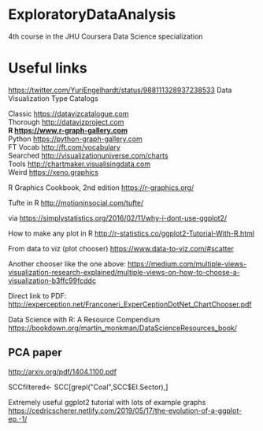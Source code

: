 # ExploratoryDataAnalysis
4th course in the JHU Coursera Data Science specialization 

# Useful links
https://twitter.com/YuriEngelhardt/status/988111328937238533
Data Visualization Type Catalogs

Classic https://datavizcatalogue.com  
Thorough http://datavizproject.com  
**R https://www.r-graph-gallery.com**  
Python https://python-graph-gallery.com  
FT Vocab http://ft.com/vocabulary  
Searched http://visualizationuniverse.com/charts  
Tools http://chartmaker.visualisingdata.com  
Weird https://xeno.graphics 

R Graphics Cookbook, 2nd edition https://r-graphics.org/

Tufte in R http://motioninsocial.com/tufte/

via https://simplystatistics.org/2016/02/11/why-i-dont-use-ggplot2/

How to make any plot in R http://r-statistics.co/ggplot2-Tutorial-With-R.html

From data to viz (plot chooser) https://www.data-to-viz.com/#scatter

Another chooser like the one above: https://medium.com/multiple-views-visualization-research-explained/multiple-views-on-how-to-choose-a-visualization-b3ffc99fcddc

Direct link to PDF: http://experception.net/Franconeri_ExperCeptionDotNet_ChartChooser.pdf

Data Science with R: A Resource Compendium https://bookdown.org/martin_monkman/DataScienceResources_book/


## PCA paper
http://arxiv.org/pdf/1404.1100.pdf

SCCfiltered<- SCC[grepl("Coal",SCC$EI.Sector),]

Extremely useful ggplot2 tutorial with lots of example graphs
https://cedricscherer.netlify.com/2019/05/17/the-evolution-of-a-ggplot-ep.-1/
